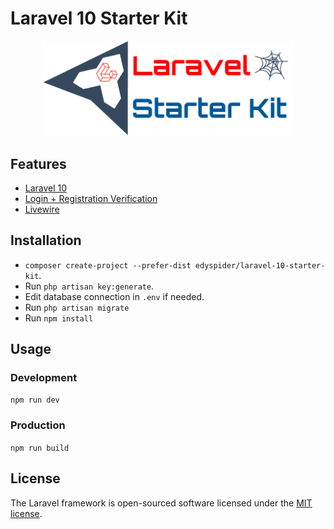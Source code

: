 # Laravel 10 Starter Kit

<p align="center">
    <a href="https://laravel.com" target="_blank">
        <img src="https://github.com/edyspider/laravel-10-starter-kit/blob/main/public/LaravelStarterKit_banner.png?raw=true" width="400" alt="Laravel Starter Kit Logo">
    </a>
</p>

## Features

- [Laravel 10](https://laravel.com/)
- [Login + Registration Verification](https://laravel.com/docs/10.x/starter-kits#laravel-breeze)
- [Livewire](https://livewire.laravel.com/)

## Installation

- ```composer create-project --prefer-dist edyspider/laravel-10-starter-kit```.
- Run ```php artisan key:generate```.
- Edit database connection in ```.env``` if needed.
- Run ```php artisan migrate```
- Run ```npm install```

## Usage

### Development

```npm run dev```

### Production

```npm run build```

## License

The Laravel framework is open-sourced software licensed under the [MIT license](https://github.com/edyspider/laravel-10-starter-kit/blob/master/LICENSE).
